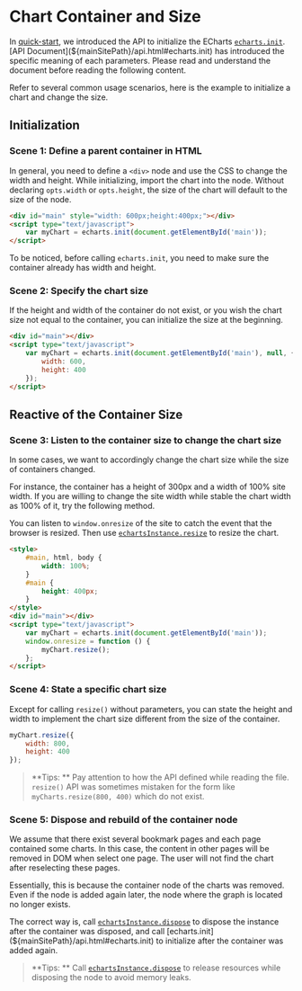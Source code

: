 # Chart Container and Size

In [quick-start](./basics_configuration), we introduced the API to initialize the ECharts [`echarts.init`](${mainSitePath}/api.html#echarts.init). [API Document](${mainSitePath}/api.html#echarts.init) has introduced the specific meaning of each parameters. Please read and understand the document before reading the following content. 


Refer to several common usage scenarios, here is the example to initialize a chart and change the size.

## Initialization

### Scene 1: Define a parent container in HTML

In general, you need to define a `<div>` node and use the CSS to change the width and height. While initializing, import the chart into the node. Without declaring `opts.width` or `opts.height`, the size of the chart will default to the size of the node. 

```html
<div id="main" style="width: 600px;height:400px;"></div>
<script type="text/javascript">
    var myChart = echarts.init(document.getElementById('main'));
</script>
```

To be noticed, before calling `echarts.init`, you need to make sure the container already has width and height. 

### Scene 2: Specify the chart size

If the height and width of the container do not exist, or you wish the chart size not equal to the container, you can initialize the size at the beginning. 

```html
<div id="main"></div>
<script type="text/javascript">
    var myChart = echarts.init(document.getElementById('main'), null, {
        width: 600,
        height: 400
    });
</script>
```



## Reactive of the Container Size

### Scene 3: Listen to the container size to change the chart size

In some cases, we want to accordingly change the chart size while the size of containers changed.

For instance, the container has a height of 300px and a width of 100% site width. If you are willing to change the site width while stable the chart width as 100% of it, try the following method.

You can listen to `window.onresize` of the site to catch the event that the browser is resized. Then use [`echartsInstance.resize`](${mainSitePath}api.html#echartsInstance.resize) to resize the chart. 

```html
<style>
    #main, html, body {
        width: 100%;
    }
    #main {
        height: 400px;
    }
</style>
<div id="main"></div>
<script type="text/javascript">
    var myChart = echarts.init(document.getElementById('main'));
    window.onresize = function () {
        myChart.resize();
    };
</script>
```

### Scene 4: State a specific chart size

Except for calling `resize()` without parameters, you can state the height and width to implement the chart size different from the size of the container.

```js
myChart.resize({
    width: 800,
    height: 400
});
```

> **Tips: ** Pay attention to how the API defined while reading the file. `resize()` API was sometimes mistaken for the form like `myCharts.resize(800, 400)` which do not exist. 

### Scene 5: Dispose and rebuild of the container node

We assume that there exist several bookmark pages and each page contained some charts. In this case, the content in other pages will be removed in DOM when select one page. The user will not find the chart after reselecting these pages.

Essentially, this is because the container node of the charts was removed. Even if the node is added again later, the node where the graph is located no longer exists. 

The correct way is, call [`echartsInstance.dispose`](${mainSitePath}api.html#echartsInstance.dispose) to dispose the instance after the container was disposed, and call [echarts.init](${mainSitePath}/api.html#echarts.init) to initialize after the container was added again. 

> **Tips: ** Call [`echartsInstance.dispose`](${mainSitePath}api.html#echartsInstance.dispose) to release resources while disposing the node to avoid memory leaks. 
